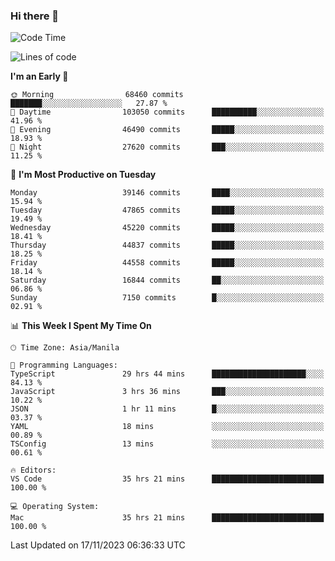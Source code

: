 ### Hi there 👋

<!--START_SECTION:waka-->
![Code Time](http://img.shields.io/badge/Code%20Time-4%2C553%20hrs%2048%20mins-blue)

![Lines of code](https://img.shields.io/badge/From%20Hello%20World%20I%27ve%20Written-105.6%20million%20lines%20of%20code-blue)

**I'm an Early 🐤** 

```text
🌞 Morning                68460 commits       ███████░░░░░░░░░░░░░░░░░░   27.87 % 
🌆 Daytime                103050 commits      ██████████░░░░░░░░░░░░░░░   41.96 % 
🌃 Evening                46490 commits       █████░░░░░░░░░░░░░░░░░░░░   18.93 % 
🌙 Night                  27620 commits       ███░░░░░░░░░░░░░░░░░░░░░░   11.25 % 
```
📅 **I'm Most Productive on Tuesday** 

```text
Monday                   39146 commits       ████░░░░░░░░░░░░░░░░░░░░░   15.94 % 
Tuesday                  47865 commits       █████░░░░░░░░░░░░░░░░░░░░   19.49 % 
Wednesday                45220 commits       █████░░░░░░░░░░░░░░░░░░░░   18.41 % 
Thursday                 44837 commits       █████░░░░░░░░░░░░░░░░░░░░   18.25 % 
Friday                   44558 commits       █████░░░░░░░░░░░░░░░░░░░░   18.14 % 
Saturday                 16844 commits       ██░░░░░░░░░░░░░░░░░░░░░░░   06.86 % 
Sunday                   7150 commits        █░░░░░░░░░░░░░░░░░░░░░░░░   02.91 % 
```


📊 **This Week I Spent My Time On** 

```text
🕑︎ Time Zone: Asia/Manila

💬 Programming Languages: 
TypeScript               29 hrs 44 mins      █████████████████████░░░░   84.13 % 
JavaScript               3 hrs 36 mins       ███░░░░░░░░░░░░░░░░░░░░░░   10.22 % 
JSON                     1 hr 11 mins        █░░░░░░░░░░░░░░░░░░░░░░░░   03.37 % 
YAML                     18 mins             ░░░░░░░░░░░░░░░░░░░░░░░░░   00.89 % 
TSConfig                 13 mins             ░░░░░░░░░░░░░░░░░░░░░░░░░   00.61 % 

🔥 Editors: 
VS Code                  35 hrs 21 mins      █████████████████████████   100.00 % 

💻 Operating System: 
Mac                      35 hrs 21 mins      █████████████████████████   100.00 % 
```


 Last Updated on 17/11/2023 06:36:33 UTC
<!--END_SECTION:waka-->


<!--
**rad182/rad182** is a ✨ _special_ ✨ repository because its `README.md` (this file) appears on your GitHub profile.

Here are some ideas to get you started:

- 🔭 I’m currently working on ...
- 🌱 I’m currently learning ...
- 👯 I’m looking to collaborate on ...
- 🤔 I’m looking for help with ...
- 💬 Ask me about ...
- 📫 How to reach me: ...
- 😄 Pronouns: ...
- ⚡ Fun fact: ...
-->
